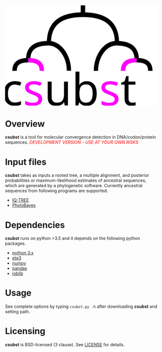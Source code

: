 ![](logo/logo_csubst.svg)

# Overview
**csubst** is a tool for molecular convergence detection in DNA/codon/protein sequences. 
<span style="color: red; ">*DEVELOPMENT VERSION - USE AT YOUR OWN RISKS*</span>

# Input files
**csubst** takes as inputs a rooted tree, a multiple alignment, and posterior probabilities or maximum-likelihood estimates of ancestral sequences, which are generated by a phylogenetic software. Currently ancestral sequences from following programs are supported.
* [IQ-TREE](http://www.iqtree.org/)
* [PhyloBayes](http://www.atgc-montpellier.fr/phylobayes/)

# Dependencies
**csubst** runs on python >3.5 and it depends on the following python packages.
* [python 3.x](https://www.python.org/)
* [ete3](https://github.com/etetoolkit/ete)
* [numpy](https://github.com/numpy/numpy)
* [pandas](https://github.com/pandas-dev/pandas)
* [joblib](https://github.com/joblib/joblib)

# Usage
See complete options by typing `csubst.py -h` after downloading **csubst** and setting path.

# Licensing
**csubst** is BSD-licensed (3 clause). See [LICENSE](LICENSE) for details.